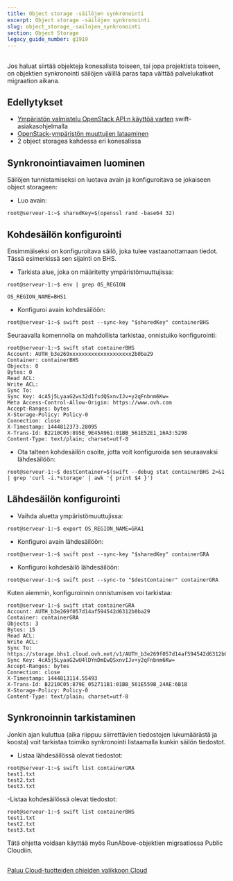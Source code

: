 ```yaml
---
title: Object storage -säilöjen synkronointi
excerpt: Object storage -säilöjen synkronointi
slug: object_storage_-sailojen_synkronointi
section: Object Storage
legacy_guide_number: g1919
---
```



## 
Jos haluat siirtää objekteja konesalista toiseen, tai jopa projektista toiseen, on objektien synkronointi säilöjen välillä paras tapa välttää palvelukatkot migraation aikana.


## Edellytykset

- [Ympäristön valmistelu OpenStack API:n käyttöä varten]({legacy}1851) swift-asiakasohjelmalla
- [OpenStack-ympäristön muuttujien lataaminen]({legacy}1852)
- 2 object storagea kahdessa eri konesalissa




## Synkronointiavaimen luominen
Säilöjen tunnistamiseksi on luotava avain ja konfiguroitava se jokaiseen object storageen: 


- Luo avain:


```
root@serveur-1:~$ sharedKey=$(openssl rand -base64 32)
```





## Kohdesäilön konfigurointi
Ensimmäiseksi on konfiguroitava säilö, joka tulee vastaanottamaan tiedot. Tässä esimerkissä sen sijainti on BHS.


- Tarkista alue, joka on määritetty ympäristömuuttujissa: 


```
root@serveur-1:~$ env | grep OS_REGION

OS_REGION_NAME=BHS1
```


- Konfiguroi avain kohdesäilöön:


```
root@serveur-1:~$ swift post --sync-key "$sharedKey" containerBHS
```



Seuraavalla komennolla on mahdollista tarkistaa, onnistuiko konfigurointi: 


```
root@serveur-1:~$ swift stat containerBHS
Account: AUTH_b3e269xxxxxxxxxxxxxxxxxxxx2b0ba29
Container: containerBHS
Objects: 0
Bytes: 0
Read ACL:
Write ACL:
Sync To:
Sync Key: 4cA5j5LyaaG2ws32d1fsdQSxnvIJv+y2qFnbnm6Kw=
Meta Access-Control-Allow-Origin: https://www.ovh.com
Accept-Ranges: bytes
X-Storage-Policy: Policy-0
Connection: close
X-Timestamp: 1444812373.28095
X-Trans-Id: B2210C05:895E_9E45A961:01BB_561E52E1_16A3:5298
Content-Type: text/plain; charset=utf-8
```



- Ota talteen kohdesäilön osoite, jotta voit konfiguroida sen seuraavaksi lähdesäilöön:


```
root@serveur-1:~$ destContainer=$(swift --debug stat containerBHS 2>&1 | grep 'curl -i.*storage' | awk '{ print $4 }')
```





## Lähdesäilön konfigurointi

- Vaihda aluetta ympäristömuuttujissa:


```
root@serveur-1:~$ export OS_REGION_NAME=GRA1
```


- Konfiguroi avain lähdesäilöön: 


```
root@serveur-1:~$ swift post --sync-key "$sharedKey" containerGRA
```


- Konfiguroi kohdesäilö lähdesäilöön: 


```
root@serveur-1:~$ swift post --sync-to "$destContainer" containerGRA
```



Kuten aiemmin, konfiguroinnin onnistumisen voi tarkistaa: 


```
root@serveur-1:~$ swift stat containerGRA
Account: AUTH_b3e269f057d14af594542d6312b0ba29
Container: containerGRA
Objects: 3
Bytes: 15
Read ACL:
Write ACL:
Sync To: https://storage.bhs1.cloud.ovh.net/v1/AUTH_b3e269f057d14af594542d6312b0ba29/containerBHS
Sync Key: 4cA5j5LyaaG2wU4lDYnDmEwQSxnvIJv+y2qFnbnm6Kw=
Accept-Ranges: bytes
Connection: close
X-Timestamp: 1444813114.55493
X-Trans-Id: B2210C05:879E_052711B1:01BB_561E559B_24AE:6B1B
X-Storage-Policy: Policy-0
Content-Type: text/plain; charset=utf-8
```




## Synkronoinnin tarkistaminen
Jonkin ajan kuluttua (aika riippuu siirrettävien tiedostojen lukumäärästä ja koosta) voit tarkistaa toimiko synkronointi listaamalla kunkin säilön tiedostot.


- Listaa lähdesäilössä olevat tiedostot:


```
root@serveur-1:~$ swift list containerGRA
test1.txt
test2.txt
test3.txt
```



-Listaa kohdesäilössä olevat tiedostot: 


```
root@serveur-1:~$ swift list containerBHS
test1.txt
test2.txt
test3.txt
```


Tätä ohjetta voidaan käyttää myös RunAbove-objektien migraatiossa Public Cloudiin.


## 
[Paluu Cloud-tuotteiden ohjeiden valikkoon Cloud]({legacy}1785)

